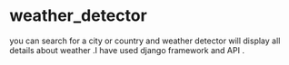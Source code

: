 # weather_detector
 you can search for a city or country and weather detector will display all details about weather .I have used django framework and API .
